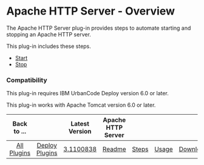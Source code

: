 
# Apache HTTP Server - Overview


The Apache HTTP Server plug-in provides steps to automate starting and stopping an Apache HTTP server.

This plug-in includes these steps.

* [Start](https://urbancode.github.io/IBM-UCx-PLUGIN-DOCS/UCD/Apache/steps.html#stop "Start")
* [Stop](https://urbancode.github.io/IBM-UCx-PLUGIN-DOCS/UCD/Apache/steps.html#start "Stop")

### Compatibility

This plug-in requires IBM UrbanCode Deploy version 6.0 or later.

This plug-in works with Apache Tomcat version 6.0 or later.


|Back to ...||Latest Version|Apache HTTP Server ||||
| :---: | :---: | :---: | :---: | :---: | :---: | :---: |
|[All Plugins](../../index.md)|[Deploy Plugins](../README.md)|[3.1100838](https://raw.githubusercontent.com/UrbanCode/IBM-UCD-PLUGINS/main/files/Apache/Apache-3.1100838.zip)|[Readme](README.md)|[Steps](steps.md)|[Usage](usage.md)|[Downloads](downloads.md)|
